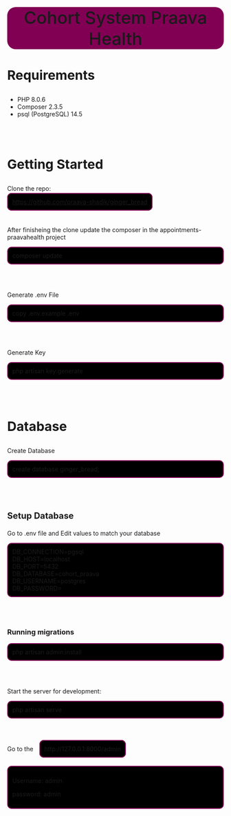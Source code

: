 <h1 style="background:#810054; text-align:center; font-size:40px; font-weight:500; border-radius: 20px">Cohort System Praava Health</h1>

<h3 style="font-size:30px;">Requirements</h3>
<ul>
<li>PHP 8.0.6</li>
<li>Composer 2.3.5</li>
<li>psql (PostgreSQL) 14.5</li>
</ul><br><br>

<h3 style="font-size:30px;">Getting Started</h3>
<p>Clone the repo: </p>
<a style="border:2px solid #810054; border-radius:10px; background:#000; padding: 10px;" href="https://github.com/praava-shadik/ginger_bread">https://github.com/praava-shadik/ginger_bread</a><br><br><br>

<p>After finisheing the clone update the composer in the appointments-praavahealth project</p>
<p style="font-size:14px; border:2px solid #810054; border-radius:10px; background:#000; padding: 10px;" >composer update</p><br><br>

<p>Generate .env File</p>
<p style="font-size:14px; border:2px solid #810054; border-radius:10px; background:#000; padding: 10px;">copy .env.example .env</p><br><br>

<p>Generate Key</p>
<p style="font-size:14px; border:2px solid #810054; border-radius:10px; background:#000; padding: 10px;">php artisan key:generate</p><br><br>

<h3 style="font-size:30px;">Database</h3>
<p>Create Database</p>
<p style="font-size:14px; border:2px solid #810054; border-radius:10px; background:#000; padding: 10px;">create database ginger_bread;</p><br><br>

<h3 style="font-size:20px;">Setup Database</h3>
<p>Go to .env file and Edit values to match your database</p>
<p style="font-size:14px; border:2px solid #810054; border-radius:10px; background:#000; padding: 10px;">DB_CONNECTION=pgsql<br>
DB_HOST=localhost<br>
DB_PORT=5432<br>
DB_DATABASE=cohort_praava<br>
DB_USERNAME=postgres<br>
DB_PASSWORD=</p><br><br>

<h3>Running migrations</h3>
<p style="font-size:14px; border:2px solid #810054; border-radius:10px; background:#000; padding: 10px;">php artisan admin:install</p><br><br>

<p>Start the server for development:</p>
<p style="font-size:14px; border:2px solid #810054; border-radius:10px; background:#000; padding: 10px;">php artisan serve</p><br><br>


<p>Go to the <span style="margin-left: 10px; font-size:14px; border:2px solid #810054; border-radius:10px; background:#000; padding: 10px;"> http://127.0.0.1:8000/admin </span></p><br>

<div style="font-size:14px; border:2px solid #810054; border-radius:10px; background:#000; padding: 10px;">
<p>Username: admin</p>
<p>password: admin</p></div><br><br>

